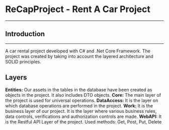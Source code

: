 # **ReCapProject** - Rent A Car Project
---
## **Introduction**
---
A car rental project developed with C# and .Net Core Framework. The project was created by taking into account the layered architecture and SOLID principles.

## **Layers**

 **Entities:** Our assets in the tables in the database have been created as objects in the project. It also includes DTO objects. 
 **Core:** The main layer of the project is used for universal operations.
 **DataAccess:** It is the layer on which database operations are performed in the project.
 **Work:** It is the business layer of our project. It is the layer where various business rules, data controls, verifications and authorization controls are made.
 **WebAPI:** It is the Restful API Layer of the project. Used methods: Get, Post, Put, Delete




